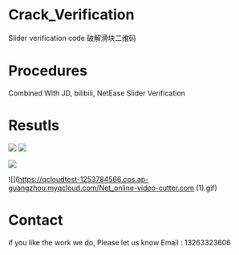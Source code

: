 # Crack_Verification
Slider verification code 破解滑块二维码

# Procedures
Combined With JD, bilibili, NetEase Slider Verification

# Resutls
![](http://wiki.kailanghuang.club/images/6eaefc62-c2a5-4f49-484c-a4c35b3ca4db.gif)
![](https://qcloudtest-1253784566.cos.ap-guangzhou.myqcloud.com/BliBli_online-video-cutter.com.gif)

![](https://qcloudtest-1253784566.cos.ap-guangzhou.myqcloud.com/JD_online-video-cutter.com.gif)

![](https://qcloudtest-1253784566.cos.ap-guangzhou.myqcloud.com/Net_online-video-cutter.com (1).gif)


# Contact
 if you like the work we do, Please let us know
 Email : 13263323606
